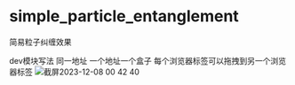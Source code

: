 # simple_particle_entanglement
简易粒子纠缠效果

dev模块写法
同一地址
一个地址一个盒子
每个浏览器标签可以拖拽到另一个浏览器标签
![截屏2023-12-08 00 42 40](https://github.com/Mr-gezhijie/simple_particle_entanglement/assets/57758388/d7657165-4dc6-4b77-a7da-e2a871c016c9)
